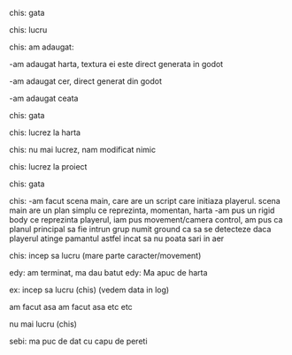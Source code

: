 chis: gata


chis: lucru

chis: am adaugat:

-am adaugat harta, textura ei este direct generata in godot

-am adaugat cer, direct generat din godot

-am adaugat ceata

chis: gata

chis: lucrez la harta

chis: nu mai lucrez, nam modificat nimic

chis: lucrez la proiect

chis: gata

chis:
-am facut scena main, care are un script care initiaza playerul. scena main are un plan simplu ce reprezinta, momentan, harta
-am pus un rigid body ce reprezinta playerul, iam pus movement/camera control, am pus ca planul principal sa fie intrun grup numit ground ca sa se detecteze daca playerul atinge pamantul astfel incat sa nu poata sari in aer

chis: incep sa lucru (mare parte caracter/movement)



edy: am terminat, ma dau batut
edy: Ma apuc de harta

ex:
incep sa lucru (chis) (vedem data in log)

am facut asa 
am facut asa 
etc
etc

nu mai lucru (chis)

sebi: ma puc de dat cu capu de pereti
